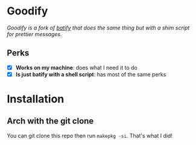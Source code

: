 Goodify
======

*Goodify is a fork of [batify](https://github.com/Ventto/batify) that does the
same thing but with a shim script for prettier messages.*

## Perks

* [x] **Works on my machine**: does what I need it to do
* [x] **Is just batify with a shell script**: has most of the same perks

# Installation

## Arch with the git clone

You can git clone this repo then run `makepkg -si`. That's what I did!
